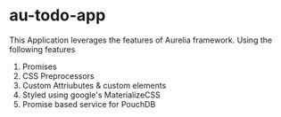 # au-todo-app
This Application leverages the features of Aurelia framework.
Using the following features
  1. Promises
  2. CSS Preprocessors
  3. Custom Attriubutes & custom elements
  4. Styled using google's MaterializeCSS
  5. Promise based service for PouchDB
